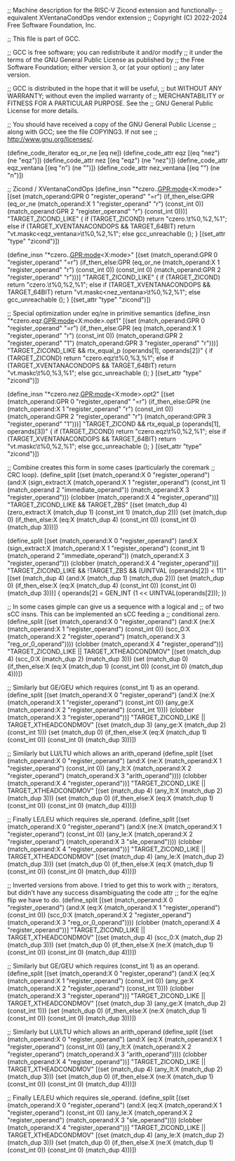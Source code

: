 ;; Machine description for the RISC-V Zicond extension and functionally-
;; equivalent XVentanaCondOps vendor extension
;; Copyright (C) 2022-2024 Free Software Foundation, Inc.

;; This file is part of GCC.

;; GCC is free software; you can redistribute it and/or modify
;; it under the terms of the GNU General Public License as published by
;; the Free Software Foundation; either version 3, or (at your option)
;; any later version.

;; GCC is distributed in the hope that it will be useful,
;; but WITHOUT ANY WARRANTY; without even the implied warranty of
;; MERCHANTABILITY or FITNESS FOR A PARTICULAR PURPOSE.  See the
;; GNU General Public License for more details.

;; You should have received a copy of the GNU General Public License
;; along with GCC; see the file COPYING3.  If not see
;; <http://www.gnu.org/licenses/>.

(define_code_iterator eq_or_ne [eq ne])
(define_code_attr eqz [(eq "nez") (ne "eqz")])
(define_code_attr nez [(eq "eqz") (ne "nez")])
(define_code_attr eqz_ventana [(eq "n") (ne "")])
(define_code_attr nez_ventana [(eq "") (ne "n")])

;; Zicond / XVentanaCondOps
(define_insn "*czero.<eqz>.<GPR:mode><X:mode>"
  [(set (match_operand:GPR 0 "register_operand"                      "=r")
        (if_then_else:GPR (eq_or_ne (match_operand:X 1 "register_operand" "r")
                                    (const_int 0))
                          (match_operand:GPR 2 "register_operand"    "r")
                          (const_int 0)))]
  "TARGET_ZICOND_LIKE"
  {
    if (TARGET_ZICOND)
      return "czero.<eqz>\t%0,%2,%1";
    else if (TARGET_XVENTANACONDOPS && TARGET_64BIT)
      return "vt.maskc<eqz_ventana>\t%0,%2,%1";
    else
      gcc_unreachable ();
  }
[(set_attr "type" "zicond")])

(define_insn "*czero.<nez>.<GPR:mode><X:mode>"
  [(set (match_operand:GPR 0 "register_operand"                     "=r")
        (if_then_else:GPR (eq_or_ne (match_operand:X 1 "register_operand" "r")
                                    (const_int 0))
                          (const_int 0)
                          (match_operand:GPR 2 "register_operand"   "r")))]
  "TARGET_ZICOND_LIKE"
  {
    if (TARGET_ZICOND)
      return "czero.<nez>\t%0,%2,%1";
    else if (TARGET_XVENTANACONDOPS && TARGET_64BIT)
      return "vt.maskc<nez_ventana>\t%0,%2,%1";
    else
      gcc_unreachable ();
  }
[(set_attr "type" "zicond")])

;; Special optimization under eq/ne in primitive semantics
(define_insn "*czero.eqz.<GPR:mode><X:mode>.opt1"
  [(set (match_operand:GPR 0 "register_operand"                   "=r")
        (if_then_else:GPR (eq (match_operand:X 1 "register_operand" "r")
                              (const_int 0))
                          (match_operand:GPR 2 "register_operand" "1")
                          (match_operand:GPR 3 "register_operand" "r")))]
  "TARGET_ZICOND_LIKE && rtx_equal_p (operands[1], operands[2])"
  {
    if (TARGET_ZICOND)
      return "czero.eqz\t%0,%3,%1";
    else if (TARGET_XVENTANACONDOPS && TARGET_64BIT)
      return "vt.maskc\t%0,%3,%1";
    else
      gcc_unreachable ();
  }
[(set_attr "type" "zicond")])

(define_insn "*czero.nez.<GPR:mode><X:mode>.opt2"
  [(set (match_operand:GPR 0 "register_operand"                   "=r")
        (if_then_else:GPR (ne (match_operand:X 1 "register_operand" "r")
                              (const_int 0))
                          (match_operand:GPR 2 "register_operand" "r")
                          (match_operand:GPR 3 "register_operand" "1")))]
  "TARGET_ZICOND && rtx_equal_p (operands[1], operands[3])"
  {
    if (TARGET_ZICOND)
      return "czero.eqz\t%0,%2,%1";
    else if (TARGET_XVENTANACONDOPS && TARGET_64BIT)
      return "vt.maskc\t%0,%2,%1";
    else
      gcc_unreachable ();
  }
[(set_attr "type" "zicond")])

;; Combine creates this form in some cases (particularly the coremark
;; CRC loop).
(define_split
  [(set (match_operand:X 0 "register_operand")
	(and:X (sign_extract:X (match_operand:X 1 "register_operand")
			       (const_int 1)
			       (match_operand 2 "immediate_operand"))
	       (match_operand:X 3 "register_operand")))
   (clobber (match_operand:X 4 "register_operand"))]
  "TARGET_ZICOND_LIKE && TARGET_ZBS"
  [(set (match_dup 4) (zero_extract:X (match_dup 1) (const_int 1) (match_dup 2)))
   (set (match_dup 0) (if_then_else:X (eq:X (match_dup 4) (const_int 0))
				      (const_int 0)
				      (match_dup 3)))])

(define_split
  [(set (match_operand:X 0 "register_operand")
	(and:X (sign_extract:X (match_operand:X 1 "register_operand")
			       (const_int 1)
			       (match_operand 2 "immediate_operand"))
	       (match_operand:X 3 "register_operand")))
   (clobber (match_operand:X 4 "register_operand"))]
  "TARGET_ZICOND_LIKE && !TARGET_ZBS && (UINTVAL (operands[2]) < 11)"
  [(set (match_dup 4) (and:X (match_dup 1) (match_dup 2)))
   (set (match_dup 0) (if_then_else:X (eq:X (match_dup 4) (const_int 0))
				      (const_int 0)
				      (match_dup 3)))]
{
  operands[2] = GEN_INT (1 << UINTVAL(operands[2]));
})

;; In some cases gimple can give us a sequence with a logical and
;; of two sCC insns.  This can be implemented an sCC feeding a
;; conditional zero.
(define_split
  [(set (match_operand:X 0 "register_operand")
	(and:X (ne:X (match_operand:X 1 "register_operand") (const_int 0))
	       (scc_0:X (match_operand:X 2 "register_operand")
			(match_operand:X 3 "reg_or_0_operand"))))
   (clobber (match_operand:X 4 "register_operand"))]
  "TARGET_ZICOND_LIKE || TARGET_XTHEADCONDMOV"
  [(set (match_dup 4) (scc_0:X (match_dup 2) (match_dup 3)))
   (set (match_dup 0) (if_then_else:X (eq:X (match_dup 1) (const_int 0))
				      (const_int 0)
				      (match_dup 4)))])

;; Similarly but GE/GEU which requires (const_int 1) as an operand.
(define_split
  [(set (match_operand:X 0 "register_operand")
	(and:X (ne:X (match_operand:X 1 "register_operand") (const_int 0))
	       (any_ge:X (match_operand:X 2 "register_operand")
			 (const_int 1))))
   (clobber (match_operand:X 3 "register_operand"))]
  "TARGET_ZICOND_LIKE || TARGET_XTHEADCONDMOV"
  [(set (match_dup 3) (any_ge:X (match_dup 2) (const_int 1)))
   (set (match_dup 0) (if_then_else:X (eq:X (match_dup 1) (const_int 0))
				      (const_int 0)
				      (match_dup 3)))])

;; Similarly but LU/LTU which allows an arith_operand
(define_split
  [(set (match_operand:X 0 "register_operand")
	(and:X (ne:X (match_operand:X 1 "register_operand") (const_int 0))
	       (any_lt:X (match_operand:X 2 "register_operand")
			 (match_operand:X 3 "arith_operand"))))
   (clobber (match_operand:X 4 "register_operand"))]
  "TARGET_ZICOND_LIKE || TARGET_XTHEADCONDMOV"
  [(set (match_dup 4) (any_lt:X (match_dup 2) (match_dup 3)))
   (set (match_dup 0) (if_then_else:X (eq:X (match_dup 1) (const_int 0))
				      (const_int 0)
				      (match_dup 4)))])

;; Finally LE/LEU which requires sle_operand.
(define_split
  [(set (match_operand:X 0 "register_operand")
	(and:X (ne:X (match_operand:X 1 "register_operand") (const_int 0))
	       (any_le:X (match_operand:X 2 "register_operand")
			 (match_operand:X 3 "sle_operand"))))
   (clobber (match_operand:X 4 "register_operand"))]
  "TARGET_ZICOND_LIKE || TARGET_XTHEADCONDMOV"
  [(set (match_dup 4) (any_le:X (match_dup 2) (match_dup 3)))
   (set (match_dup 0) (if_then_else:X (eq:X (match_dup 1) (const_int 0))
				      (const_int 0)
				      (match_dup 4)))])


;; Inverted versions from above.  I tried to get this to work with
;; iterators, but didn't have any success disambiguating the code attr
;; for the eq/ne flip we have to do.
(define_split
  [(set (match_operand:X 0 "register_operand")
	(and:X (eq:X (match_operand:X 1 "register_operand") (const_int 0))
	       (scc_0:X (match_operand:X 2 "register_operand")
			(match_operand:X 3 "reg_or_0_operand"))))
   (clobber (match_operand:X 4 "register_operand"))]
  "TARGET_ZICOND_LIKE || TARGET_XTHEADCONDMOV"
  [(set (match_dup 4) (scc_0:X (match_dup 2) (match_dup 3)))
   (set (match_dup 0) (if_then_else:X (ne:X (match_dup 1) (const_int 0))
				      (const_int 0)
				      (match_dup 4)))])

;; Similarly but GE/GEU which requires (const_int 1) as an operand.
(define_split
  [(set (match_operand:X 0 "register_operand")
	(and:X (eq:X (match_operand:X 1 "register_operand") (const_int 0))
	       (any_ge:X (match_operand:X 2 "register_operand")
			 (const_int 1))))
   (clobber (match_operand:X 3 "register_operand"))]
  "TARGET_ZICOND_LIKE || TARGET_XTHEADCONDMOV"
  [(set (match_dup 3) (any_ge:X (match_dup 2) (const_int 1)))
   (set (match_dup 0) (if_then_else:X (ne:X (match_dup 1) (const_int 0))
				      (const_int 0)
				      (match_dup 3)))])

;; Similarly but LU/LTU which allows an arith_operand
(define_split
  [(set (match_operand:X 0 "register_operand")
	(and:X (eq:X (match_operand:X 1 "register_operand") (const_int 0))
	       (any_lt:X (match_operand:X 2 "register_operand")
			 (match_operand:X 3 "arith_operand"))))
   (clobber (match_operand:X 4 "register_operand"))]
  "TARGET_ZICOND_LIKE || TARGET_XTHEADCONDMOV"
  [(set (match_dup 4) (any_lt:X (match_dup 2) (match_dup 3)))
   (set (match_dup 0) (if_then_else:X (ne:X (match_dup 1) (const_int 0))
				      (const_int 0)
				      (match_dup 4)))])

;; Finally LE/LEU which requires sle_operand.
(define_split
  [(set (match_operand:X 0 "register_operand")
	(and:X (eq:X (match_operand:X 1 "register_operand") (const_int 0))
	       (any_le:X (match_operand:X 2 "register_operand")
			 (match_operand:X 3 "sle_operand"))))
   (clobber (match_operand:X 4 "register_operand"))]
  "TARGET_ZICOND_LIKE || TARGET_XTHEADCONDMOV"
  [(set (match_dup 4) (any_le:X (match_dup 2) (match_dup 3)))
   (set (match_dup 0) (if_then_else:X (ne:X (match_dup 1) (const_int 0))
				      (const_int 0)
				      (match_dup 4)))])



